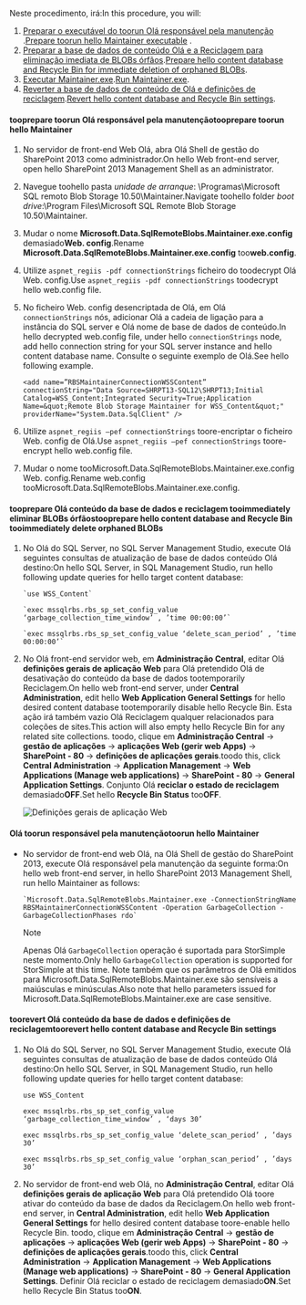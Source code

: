 <!--author=SharS last changed: 9/17/15-->

<span data-ttu-id="b2677-101">Neste procedimento, irá:</span><span class="sxs-lookup"><span data-stu-id="b2677-101">In this procedure, you will:</span></span>

1. <span data-ttu-id="b2677-102">[Preparar o executável do toorun Olá responsável pela manutenção](#to-prepare-to-run-the-maintainer) .</span><span class="sxs-lookup"><span data-stu-id="b2677-102">[Prepare toorun hello Maintainer executable](#to-prepare-to-run-the-maintainer) .</span></span>
2. <span data-ttu-id="b2677-103">[Preparar a base de dados de conteúdo Olá e a Reciclagem para eliminação imediata de BLOBs órfãos](#to-prepare-the-content-database-and-recycle-bin-to-immediately-delete-orphaned-blobs).</span><span class="sxs-lookup"><span data-stu-id="b2677-103">[Prepare hello content database and Recycle Bin for immediate deletion of orphaned BLOBs](#to-prepare-the-content-database-and-recycle-bin-to-immediately-delete-orphaned-blobs).</span></span>
3. <span data-ttu-id="b2677-104">[Executar Maintainer.exe](#to-run-the-maintainer).</span><span class="sxs-lookup"><span data-stu-id="b2677-104">[Run Maintainer.exe](#to-run-the-maintainer).</span></span>
4. <span data-ttu-id="b2677-105">[Reverter a base de dados de conteúdo de Olá e definições de reciclagem](#to-revert-the-content-database-and-recycle-bin-settings).</span><span class="sxs-lookup"><span data-stu-id="b2677-105">[Revert hello content database and Recycle Bin settings](#to-revert-the-content-database-and-recycle-bin-settings).</span></span>

#### <a name="tooprepare-toorun-hello-maintainer"></a><span data-ttu-id="b2677-106">tooprepare toorun Olá responsável pela manutenção</span><span class="sxs-lookup"><span data-stu-id="b2677-106">tooprepare toorun hello Maintainer</span></span>
1. <span data-ttu-id="b2677-107">No servidor de front-end Web Olá, abra Olá Shell de gestão do SharePoint 2013 como administrador.</span><span class="sxs-lookup"><span data-stu-id="b2677-107">On hello Web front-end server, open hello SharePoint 2013 Management Shell as an administrator.</span></span>
2. <span data-ttu-id="b2677-108">Navegue toohello pasta *unidade de arranque*: \Programas\Microsoft SQL remoto Blob Storage 10.50\Maintainer\.</span><span class="sxs-lookup"><span data-stu-id="b2677-108">Navigate toohello folder *boot drive*:\Program Files\Microsoft SQL Remote Blob Storage 10.50\Maintainer\.</span></span>
3. <span data-ttu-id="b2677-109">Mudar o nome **Microsoft.Data.SqlRemoteBlobs.Maintainer.exe.config** demasiado**Web. config**.</span><span class="sxs-lookup"><span data-stu-id="b2677-109">Rename **Microsoft.Data.SqlRemoteBlobs.Maintainer.exe.config** too**web.config**.</span></span>
4. <span data-ttu-id="b2677-110">Utilize `aspnet_regiis -pdf connectionStrings` ficheiro do toodecrypt Olá Web. config.</span><span class="sxs-lookup"><span data-stu-id="b2677-110">Use `aspnet_regiis -pdf connectionStrings` toodecrypt hello web.config file.</span></span>
5. <span data-ttu-id="b2677-111">No ficheiro Web. config desencriptada de Olá, em Olá `connectionStrings` nós, adicionar Olá a cadeia de ligação para a instância do SQL server e Olá nome de base de dados de conteúdo.</span><span class="sxs-lookup"><span data-stu-id="b2677-111">In hello decrypted web.config file, under hello `connectionStrings` node, add hello connection string for your SQL server instance and hello content database name.</span></span> <span data-ttu-id="b2677-112">Consulte o seguinte exemplo de Olá.</span><span class="sxs-lookup"><span data-stu-id="b2677-112">See hello following example.</span></span>
   
    `<add name=”RBSMaintainerConnectionWSSContent” connectionString="Data Source=SHRPT13-SQL12\SHRPT13;Initial Catalog=WSS_Content;Integrated Security=True;Application Name=&quot;Remote Blob Storage Maintainer for WSS_Content&quot;" providerName="System.Data.SqlClient" />`
6. <span data-ttu-id="b2677-113">Utilize `aspnet_regiis –pef connectionStrings` toore-encriptar o ficheiro Web. config de Olá.</span><span class="sxs-lookup"><span data-stu-id="b2677-113">Use `aspnet_regiis –pef connectionStrings` toore-encrypt hello web.config file.</span></span> 
7. <span data-ttu-id="b2677-114">Mudar o nome tooMicrosoft.Data.SqlRemoteBlobs.Maintainer.exe.config Web. config.</span><span class="sxs-lookup"><span data-stu-id="b2677-114">Rename web.config tooMicrosoft.Data.SqlRemoteBlobs.Maintainer.exe.config.</span></span> 

#### <a name="tooprepare-hello-content-database-and-recycle-bin-tooimmediately-delete-orphaned-blobs"></a><span data-ttu-id="b2677-115">tooprepare Olá conteúdo da base de dados e reciclagem tooimmediately eliminar BLOBs órfãos</span><span class="sxs-lookup"><span data-stu-id="b2677-115">tooprepare hello content database and Recycle Bin tooimmediately delete orphaned BLOBs</span></span>
1. <span data-ttu-id="b2677-116">No Olá do SQL Server, no SQL Server Management Studio, execute Olá seguintes consultas de atualização de base de dados conteúdo Olá destino:</span><span class="sxs-lookup"><span data-stu-id="b2677-116">On hello SQL Server, in SQL Management Studio, run hello following update queries for hello target content database:</span></span> 
   
       `use WSS_Content`
   
       `exec mssqlrbs.rbs_sp_set_config_value ‘garbage_collection_time_window’ , ’time 00:00:00’`
   
       `exec mssqlrbs.rbs_sp_set_config_value ‘delete_scan_period’ , ’time 00:00:00’`
2. <span data-ttu-id="b2677-117">No Olá front-end servidor web, em **Administração Central**, editar Olá **definições gerais de aplicação Web** para Olá pretendido Olá de desativação do conteúdo da base de dados tootemporarily Reciclagem.</span><span class="sxs-lookup"><span data-stu-id="b2677-117">On hello web front-end server, under **Central Administration**, edit hello **Web Application General Settings** for hello desired content database tootemporarily disable hello Recycle Bin.</span></span> <span data-ttu-id="b2677-118">Esta ação irá também vazio Olá Reciclagem qualquer relacionados para coleções de sites.</span><span class="sxs-lookup"><span data-stu-id="b2677-118">This action will also empty hello Recycle Bin for any related site collections.</span></span> <span data-ttu-id="b2677-119">toodo, clique em **Administração Central** -> **gestão de aplicações** -> **aplicações Web (gerir web Apps)**  ->  **SharePoint - 80** -> **definições de aplicações gerais**.</span><span class="sxs-lookup"><span data-stu-id="b2677-119">toodo this, click **Central Administration** -> **Application Management** -> **Web Applications (Manage web applications)** -> **SharePoint - 80** -> **General Application Settings**.</span></span> <span data-ttu-id="b2677-120">Conjunto Olá **reciclar o estado de reciclagem** demasiado**OFF**.</span><span class="sxs-lookup"><span data-stu-id="b2677-120">Set hello **Recycle Bin Status** too**OFF**.</span></span>
   
    ![Definições gerais de aplicação Web](./media/storsimple-sharepoint-adapter-garbage-collection/HCS_WebApplicationGeneralSettings-include.png)

#### <a name="toorun-hello-maintainer"></a><span data-ttu-id="b2677-122">Olá toorun responsável pela manutenção</span><span class="sxs-lookup"><span data-stu-id="b2677-122">toorun hello Maintainer</span></span>
* <span data-ttu-id="b2677-123">No servidor de front-end web Olá, na Olá Shell de gestão do SharePoint 2013, execute Olá responsável pela manutenção da seguinte forma:</span><span class="sxs-lookup"><span data-stu-id="b2677-123">On hello web front-end server, in hello SharePoint 2013 Management Shell, run hello Maintainer as follows:</span></span>
  
      `Microsoft.Data.SqlRemoteBlobs.Maintainer.exe -ConnectionStringName RBSMaintainerConnectionWSSContent -Operation GarbageCollection -GarbageCollectionPhases rdo`
  
  > [!NOTE]
  > <span data-ttu-id="b2677-124">Apenas Olá `GarbageCollection` operação é suportada para StorSimple neste momento.</span><span class="sxs-lookup"><span data-stu-id="b2677-124">Only hello `GarbageCollection` operation is supported for StorSimple at this time.</span></span> <span data-ttu-id="b2677-125">Note também que os parâmetros de Olá emitidos para Microsoft.Data.SqlRemoteBlobs.Maintainer.exe são sensíveis a maiúsculas e minúsculas.</span><span class="sxs-lookup"><span data-stu-id="b2677-125">Also note that hello parameters issued for Microsoft.Data.SqlRemoteBlobs.Maintainer.exe are case sensitive.</span></span> 
  > 
  > 

#### <a name="toorevert-hello-content-database-and-recycle-bin-settings"></a><span data-ttu-id="b2677-126">toorevert Olá conteúdo da base de dados e definições de reciclagem</span><span class="sxs-lookup"><span data-stu-id="b2677-126">toorevert hello content database and Recycle Bin settings</span></span>
1. <span data-ttu-id="b2677-127">No Olá do SQL Server, no SQL Server Management Studio, execute Olá seguintes consultas de atualização de base de dados conteúdo Olá destino:</span><span class="sxs-lookup"><span data-stu-id="b2677-127">On hello SQL Server, in SQL Management Studio, run hello following update queries for hello target content database:</span></span>
   
      `use WSS_Content`
   
      `exec mssqlrbs.rbs_sp_set_config_value ‘garbage_collection_time_window’ , ‘days 30’`
   
      `exec mssqlrbs.rbs_sp_set_config_value ‘delete_scan_period’ , ’days 30’`
   
      `exec mssqlrbs.rbs_sp_set_config_value ‘orphan_scan_period’ , ’days 30’`
2. <span data-ttu-id="b2677-128">No servidor de front-end web Olá, no **Administração Central**, editar Olá **definições gerais de aplicação Web** para Olá pretendido Olá toore ativar do conteúdo da base de dados da Reciclagem.</span><span class="sxs-lookup"><span data-stu-id="b2677-128">On hello web front-end server, in **Central Administration**, edit hello **Web Application General Settings** for hello desired content database toore-enable hello Recycle Bin.</span></span> <span data-ttu-id="b2677-129">toodo, clique em **Administração Central** -> **gestão de aplicações** -> **aplicações Web (gerir web Apps)**  ->  **SharePoint - 80** -> **definições de aplicações gerais**.</span><span class="sxs-lookup"><span data-stu-id="b2677-129">toodo this, click **Central Administration** -> **Application Management** -> **Web Applications (Manage web applications)** -> **SharePoint - 80** -> **General Application Settings**.</span></span> <span data-ttu-id="b2677-130">Definir Olá reciclar o estado de reciclagem demasiado**ON**.</span><span class="sxs-lookup"><span data-stu-id="b2677-130">Set hello Recycle Bin Status too**ON**.</span></span>

